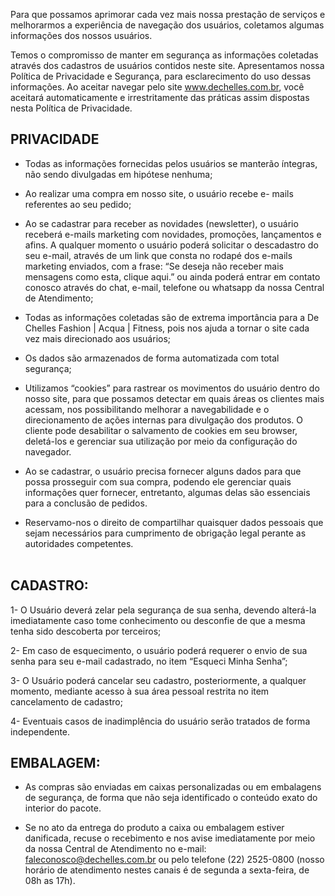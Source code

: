Para que possamos aprimorar cada vez mais nossa prestação de serviços e melhorarmos a experiência de navegação dos usuários, coletamos algumas informações dos nossos usuários.

Temos o compromisso de manter em segurança as informações coletadas através dos cadastros de usuários contidos neste site. Apresentamos nossa Política de Privacidade e Segurança, para esclarecimento do uso dessas informações. Ao aceitar navegar pelo site www.dechelles.com.br, você aceitará automaticamente e irrestritamente das práticas assim dispostas nesta Política de Privacidade.
<br />

## PRIVACIDADE

- Todas as informações fornecidas pelos usuários se manterão íntegras, não sendo divulgadas em hipótese nenhuma;

- Ao realizar uma compra em nosso site, o usuário recebe e- mails referentes ao seu pedido;

- Ao se cadastrar para receber as novidades (newsletter), o usuário receberá e-mails marketing com novidades, promoções, lançamentos e afins. A qualquer momento o usuário poderá solicitar o descadastro do seu e-mail, através de um link que consta no rodapé dos e-mails marketing enviados, com a frase: “Se deseja não receber mais mensagens como esta, clique aqui.” ou ainda poderá entrar em contato conosco através do chat, e-mail, telefone ou whatsapp da nossa Central de Atendimento;

- Todas as informações coletadas são de extrema importância para a De Chelles Fashion | Acqua | Fitness, pois nos ajuda a tornar o site cada vez mais direcionado aos usuários;

- Os dados são armazenados de forma automatizada com total segurança;

- Utilizamos “cookies” para rastrear os movimentos do usuário dentro do nosso site, para que possamos detectar em quais áreas os clientes mais acessam, nos possibilitando melhorar a navegabilidade e o direcionamento de ações internas para divulgação dos produtos. O cliente pode desabilitar o salvamento de cookies em seu browser, deletá-los e gerenciar sua utilização por meio da configuração do navegador.

- Ao se cadastrar, o usuário precisa fornecer alguns dados para que possa prosseguir com sua compra, podendo ele gerenciar quais informações quer fornecer, entretanto, algumas delas são essenciais para a conclusão de pedidos.

- Reservamo-nos o direito de compartilhar quaisquer dados pessoais que sejam necessários para cumprimento de obrigação legal perante as autoridades competentes.
  <br />
  <br />

## CADASTRO:

1- O Usuário deverá zelar pela segurança de sua senha, devendo alterá-la imediatamente caso tome conhecimento ou desconfie de que a mesma tenha sido descoberta por terceiros;

2- Em caso de esquecimento, o usuário poderá requerer o envio de sua senha para seu e-mail cadastrado, no item “Esqueci Minha Senha”;

3- O Usuário poderá cancelar seu cadastro, posteriormente, a qualquer momento, mediante acesso à sua área pessoal restrita no item cancelamento de cadastro;

4- Eventuais casos de inadimplência do usuário serão tratados de forma independente.
<br />

## EMBALAGEM:

- As compras são enviadas em caixas personalizadas ou em embalagens de segurança, de forma que não seja identificado o conteúdo exato do interior do pacote.

- Se no ato da entrega do produto a caixa ou embalagem estiver danificada, recuse o recebimento e nos avise imediatamente por meio da nossa Central de Atendimento no e-mail: faleconosco@dechelles.com.br ou pelo telefone (22) 2525-0800 (nosso horário de atendimento nestes canais é de segunda a sexta-feira, de 08h as 17h).

